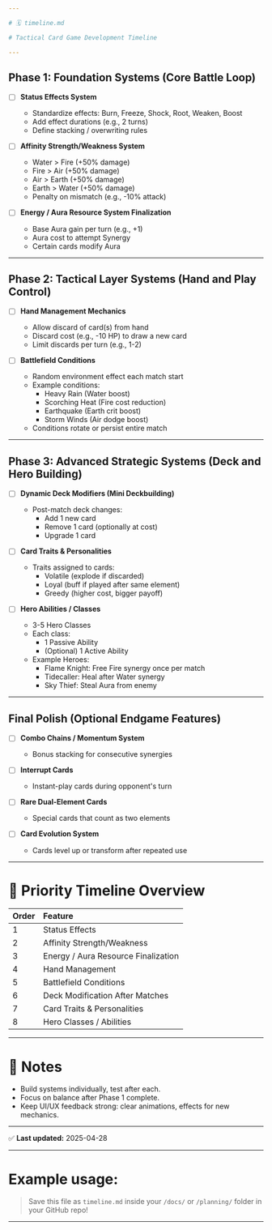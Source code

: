 ```yaml
---

# 🗓️ timeline.md

# Tactical Card Game Development Timeline

---
```


## Phase 1: Foundation Systems (Core Battle Loop)

- [ ] **Status Effects System**  
  - Standardize effects: Burn, Freeze, Shock, Root, Weaken, Boost  
  - Add effect durations (e.g., 2 turns)  
  - Define stacking / overwriting rules  

- [ ] **Affinity Strength/Weakness System**  
  - Water > Fire (+50% damage)  
  - Fire > Air (+50% damage)  
  - Air > Earth (+50% damage)  
  - Earth > Water (+50% damage)  
  - Penalty on mismatch (e.g., -10% attack)

- [ ] **Energy / Aura Resource System Finalization**  
  - Base Aura gain per turn (e.g., +1)  
  - Aura cost to attempt Synergy  
  - Certain cards modify Aura

---

## Phase 2: Tactical Layer Systems (Hand and Play Control)

- [ ] **Hand Management Mechanics**  
  - Allow discard of card(s) from hand  
  - Discard cost (e.g., -10 HP) to draw a new card  
  - Limit discards per turn (e.g., 1-2)

- [ ] **Battlefield Conditions**  
  - Random environment effect each match start  
  - Example conditions:  
    - Heavy Rain (Water boost)  
    - Scorching Heat (Fire cost reduction)  
    - Earthquake (Earth crit boost)  
    - Storm Winds (Air dodge boost)  
  - Conditions rotate or persist entire match

---

## Phase 3: Advanced Strategic Systems (Deck and Hero Building)

- [ ] **Dynamic Deck Modifiers (Mini Deckbuilding)**  
  - Post-match deck changes:  
    - Add 1 new card  
    - Remove 1 card (optionally at cost)  
    - Upgrade 1 card  

- [ ] **Card Traits & Personalities**  
  - Traits assigned to cards:  
    - Volatile (explode if discarded)  
    - Loyal (buff if played after same element)  
    - Greedy (higher cost, bigger payoff)

- [ ] **Hero Abilities / Classes**  
  - 3-5 Hero Classes  
  - Each class:  
    - 1 Passive Ability  
    - (Optional) 1 Active Ability  
  - Example Heroes:  
    - Flame Knight: Free Fire synergy once per match  
    - Tidecaller: Heal after Water synergy  
    - Sky Thief: Steal Aura from enemy

---

## Final Polish (Optional Endgame Features)

- [ ] **Combo Chains / Momentum System**  
  - Bonus stacking for consecutive synergies

- [ ] **Interrupt Cards**  
  - Instant-play cards during opponent's turn

- [ ] **Rare Dual-Element Cards**  
  - Special cards that count as two elements

- [ ] **Card Evolution System**  
  - Cards level up or transform after repeated use

---

# 🚀 Priority Timeline Overview

| Order | Feature |
|:---|:---|
| 1 | Status Effects |
| 2 | Affinity Strength/Weakness |
| 3 | Energy / Aura Resource Finalization |
| 4 | Hand Management |
| 5 | Battlefield Conditions |
| 6 | Deck Modification After Matches |
| 7 | Card Traits & Personalities |
| 8 | Hero Classes / Abilities |

---

# 📌 Notes

- Build systems individually, test after each.
- Focus on balance after Phase 1 complete.
- Keep UI/UX feedback strong: clear animations, effects for new mechanics.

---

✅ **Last updated:** 2025-04-28

---

# Example usage:
> Save this file as `timeline.md` inside your `/docs/` or `/planning/` folder in your GitHub repo!

---